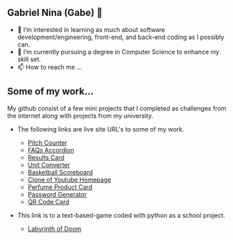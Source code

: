 ## Gabriel Nina (Gabe) 👋
- 👀 I’m interested in learning as much about software development/engineering, front-end, and back-end coding as I possibly can.
- 🌱 I’m currently pursuing a degree in Computer Science to enhance my skill set.
- 📫 How to reach me ...

## Some of my work...

My github consist of a few mini projects that I completed as challenges from the internet along with projects from my university.

- The following links are live site URL's to some of my work.

  * [Pitch Counter](https://crazy-candyman.github.io/Pitch-Count-App/)
  * [FAQs Accordion](https://crazy-candyman.github.io/FAQs-Accordion/)
  * [Results Card](https://crazy-candyman.github.io/Results-Challenge/)
  * [Unit Converter](https://crazy-candyman.github.io/Unit-Converter/)
  * [Basketball Scoreboard](https://crazy-candyman.github.io/Basketball-Scoreboard/)
  * [Clone of Youtube Homepage](https://crazy-candyman.github.io/YouTube-Clone/)
  * [Perfume Product Card](https://crazy-candyman.github.io/Product-Card/)
  * [Password Generator](https://crazy-candyman.github.io/Password-Generator/)
  * [QR Code Card](https://crazy-candyman.github.io/QR-Code-Challenge/)

- This link is to a text-based-game coded with python as a school project.

  * [Labyrinth of Doom](https://github.com/Crazy-Candyman/Text-Based-Game/blob/main/Text_Based_Game_Application.exe)

<!---
Crazy-Candyman/Crazy-Candyman is a ✨ special ✨ repository because its `README.md` (this file) appears on your GitHub profile.
You can click the Preview link to take a look at your changes.
--->
